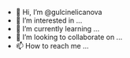 - 👋 Hi, I’m @gulcinelicanova
- 👀 I’m interested in ...
- 🌱 I’m currently learning ...
- 💞️ I’m looking to collaborate on ...
- 📫 How to reach me ...

<!---
gulcinelicanova/gulcinelicanova is a ✨ special ✨ repository because its `README.md` (this file) appears on your GitHub profile.
You can click the Preview link to take a look at your changes.
--->
